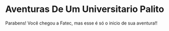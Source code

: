 # Aventuras De Um Universitario Palito
Parabens! Você chegou a Fatec, mas esse é só o inicio
de sua aventura!!
